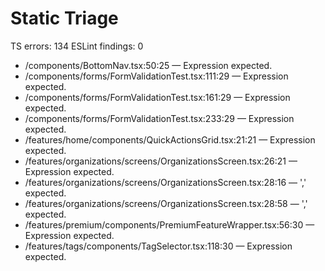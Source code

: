 # Static Triage
TS errors: 134
ESLint findings: 0

- /components/BottomNav.tsx:50:25 — Expression expected.
- /components/forms/FormValidationTest.tsx:111:29 — Expression expected.
- /components/forms/FormValidationTest.tsx:161:29 — Expression expected.
- /components/forms/FormValidationTest.tsx:233:29 — Expression expected.
- /features/home/components/QuickActionsGrid.tsx:21:21 — Expression expected.
- /features/organizations/screens/OrganizationsScreen.tsx:26:21 — Expression expected.
- /features/organizations/screens/OrganizationsScreen.tsx:28:16 — ',' expected.
- /features/organizations/screens/OrganizationsScreen.tsx:28:58 — ',' expected.
- /features/premium/components/PremiumFeatureWrapper.tsx:56:30 — Expression expected.
- /features/tags/components/TagSelector.tsx:118:30 — Expression expected.